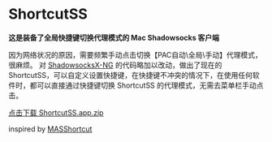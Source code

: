 # ShortcutSS

**这是装备了全局快捷键切换代理模式的 Mac Shadowsocks 客户端**

因为网络状况的原因，需要频繁手动点击切换【PAC自动\全局\手动】代理模式，很麻烦。
对 [ShadowsocksX-NG](https://github.com/shadowsocks/ShadowsocksX-NG) 的代码略加以改动，做出了现在的 ShortcutSS，可以自定义设置快捷键，在快捷键不冲突的情况下，在使用任何软件时，都可以直接通过快捷键切换 ShortcutSS 的代理模式，无需去菜单栏手动点击。

[点击下载 ShortcutSS.app.zip](https://github.com/OpenMarshall/ShortcutSS/raw/develop/ShortcutSS.app.zip)

inspired by [MASShortcut](https://github.com/shpakovski/MASShortcut)